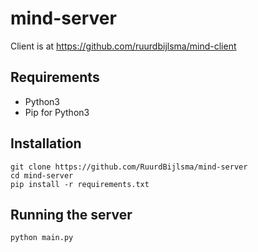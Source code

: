 # mind-server
Client is at https://github.com/ruurdbijlsma/mind-client

## Requirements
* Python3
* Pip for Python3

## Installation

```
git clone https://github.com/RuurdBijlsma/mind-server
cd mind-server
pip install -r requirements.txt
```

## Running the server
`python main.py`

